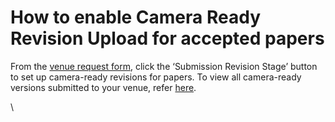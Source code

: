# How to enable Camera Ready Revision Upload for accepted papers

From the [venue request form](../../getting-started/hosting-a-venue-on-openreview/navigating-your-venue-pages.md#venue-request-form), click the ‘Submission Revision Stage’ button to set up camera-ready revisions for papers. To view all camera-ready versions submitted to your venue, refer [here](broken-reference).&#x20;

\
